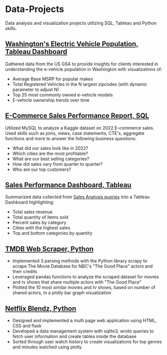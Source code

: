 # Data-Projects
Data analysis and visualization projects utilizing SQL, Tableau and Python skills.

## [Washington's Electric Vehicle Population, Tableau Dashboard](https://public.tableau.com/app/profile/joy.lee2924/viz/Book1_16981999466620/WashingtonE-Vehicles)
Gathered data from the US GSA to provide insights for clients interested in understanding the e-vehicle population in Washington with visualizations of:
 - Average Base MSRP for popular makes
 - Total Registered Vehicles in the N largest zipcodes (with dynamic parameter to adjust N)
 - Top 25 most commonly owned e-vehicle models
 - E-vehicle ownership trends over time

## [E-Commerce Sales Performance Report, SQL](SalesAnalysis.sql)
Utilized MySQL to analyze a Kaggle dataset on 2022 E-commerce sales. Used skills such as joins, views, case statements, CTE's, aggregate functions and more to answer the following business questions:
- What did our sales look like in 2022?
- Which cities are the most profitable?
- What are our best selling categories?
- How did sales vary from quarter to quarter?
- Who are our top customers?

## [Sales Performance Dashboard, Tableau](https://public.tableau.com/app/profile/joy.lee2924/viz/SalesDashboard_17065887203140/SalesDashboard)
Summarized data collected from [Sales Analysis queries](SalesAnalysis.sql) into a Tableau Dashboard highlighting:
- Total sales revenue
- Total quantity of items sold
- Percent sales by category
- Cities with the highest sales
- Top and bottom categories by quantity

## [TMDB Web Scraper, Python](https://github.com/joylee13/TMDB_scraper.git)
- Implemented 3 parsing methods with the Python library scrapy to scrape The Movie Database for NBC's "The Good Place" actors and their credits
- Leveraged pandas functions to analyze the scraped dataset for movies and tv shows that share multiple actors with "The Good Place"
- Plotted the 10 most similar movies and tv shows, based on number of shared actors, in a plotly bar graph visualization

## [Netflix Blendz, Python](https://github.com/joylee13/pic16b_project)
- Designed and implemented a multi page web application using HTML, CSS and flask
- Developed a data management system with sqlite3; wrote queries to fetch user information and create tables inside the database
- Sorted through user watch history to create visualizations for top genres and minutes watched using plotly
